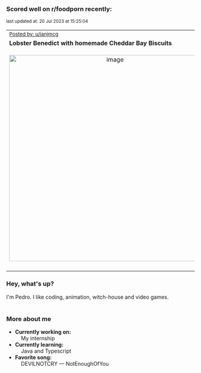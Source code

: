 ### Scored well on r/foodporn recently:

<p align="left"><sub>last updated at: 20 Jul 2023 at 15:25:04</sub></p>

|   |
| --- |
| <sub>[Posted by: u/ianjmcg][source]</sub> |
| **Lobster Benedict with homemade Cheddar Bay Biscuits** | 
|<p align="center"> <img alt="image" src="https://i.redd.it/zs3g1leb7xcb1.jpg" width="550" /> </p>|
|   |

### Hey, what's up?

I'm Pedro. I like coding, animation, witch-house and video games.<br><br>

### More about me
- **Currently working on:**  
&nbsp;&nbsp;&nbsp;&nbsp;My internship
- **Currently learning:**  
&nbsp;&nbsp;&nbsp;&nbsp;Java and Typescript
- **Favorite song:**  
&nbsp;&nbsp;&nbsp;&nbsp;DEVILNOTCRY — NotEnoughOfYou<br><br>

  



  
  
  
[linkedin]: https://linkedin.com/in/pedro-h-r-gomes-8a487b14a/
[gmail]: mailto:pilique11@gmail.com
[source]: https://reddit.com/r/FoodPorn/comments/153uiku/lobster_benedict_with_homemade_cheddar_bay/
[redditAPI]: https://www.reddit.com/dev/api/